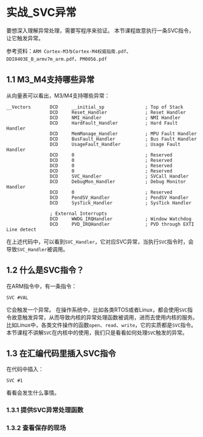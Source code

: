 # 实战_SVC异常

要想深入理解异常处理，需要写程序来验证。
本节课程故意执行一条SVC指令，让它触发异常。

参考资料：`ARM Cortex-M3与Cortex-M4权威指南.pdf`、`DDI0403E_B_armv7m_arm.pdf`、`PM0056.pdf`

## 1.1 M3_M4支持哪些异常

从向量表可以看出，M3/M4支持哪些异常：

```
__Vectors       DCD     __initial_sp               ; Top of Stack
                DCD     Reset_Handler              ; Reset Handler
                DCD     NMI_Handler                ; NMI Handler
                DCD     HardFault_Handler          ; Hard Fault Handler
                DCD     MemManage_Handler          ; MPU Fault Handler
                DCD     BusFault_Handler           ; Bus Fault Handler
                DCD     UsageFault_Handler         ; Usage Fault Handler
                DCD     0                          ; Reserved
                DCD     0                          ; Reserved
                DCD     0                          ; Reserved
                DCD     0                          ; Reserved
                DCD     SVC_Handler                ; SVCall Handler
                DCD     DebugMon_Handler           ; Debug Monitor Handler
                DCD     0                          ; Reserved
                DCD     PendSV_Handler             ; PendSV Handler
                DCD     SysTick_Handler            ; SysTick Handler
                
                ; External Interrupts
                DCD     WWDG_IRQHandler            ; Window Watchdog
                DCD     PVD_IRQHandler             ; PVD through EXTI Line detect   
```



在上述代码中，可以看到`SVC_Handler`，它对应SVC异常，当执行`SVC`指令时，会导致`SVC_Handler`被调用。



## 1.2 什么是SVC指令？

在ARM指令中，有一条指令：

```
SVC #VAL
```

它会触发一个异常。
在操作系统中，比如各类RTOS或者Linux，都会使用`SVC`指令故意触发异常，从而导致内核的异常处理函数被调用，进而去使用内核的服务。
比如Linux中，各类文件操作的函数`open`、`read`、`write`，它的实质都是`SVC`指令。
本节课程不讲解`SVC`在内核中的使用，我们只是看看如何处理`SVC`触发的异常。



## 1.3 在汇编代码里插入SVC指令

在代码中插入：

```
SVC #1
```

看看会发生什么事情。

 

### 1.3.1 提供SVC异常处理函数



### 1.3.2 查看保存的现场
